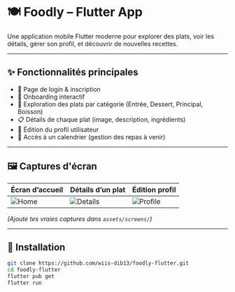 # 🍽️ Foodly – Flutter App

Une application mobile Flutter moderne pour explorer des plats, voir les détails, gérer son profil, et découvrir de nouvelles recettes.

---

## ✨ Fonctionnalités principales

- 🔐 Page de login & inscription
- 🧭 Onboarding interactif
- 🍕 Exploration des plats par catégorie (Entrée, Dessert, Principal, Boisson)
- 📋 Détails de chaque plat (image, description, ingrédients)
- 📝 Édition du profil utilisateur
- 📅 Accès à un calendrier (gestion des repas à venir)

---

## 🖼️ Captures d'écran

| Écran d’accueil | Détails d’un plat | Édition profil |
|----------------|-------------------|----------------|
| ![Home](assets/screens/home.png) | ![Details](assets/screens/details.png) | ![Profile](assets/screens/edit.png) |

*(Ajoute tes vraies captures dans `assets/screens/`)*

---

## 🚀 Installation

```bash
git clone https://github.com/wiis-dib13/foodly-flutter.git
cd foodly-flutter
flutter pub get
flutter run
